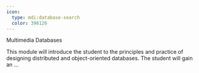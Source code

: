 ```yaml
---
icon:
  type: mdi:database-search
  color: 398126
---
```

Multimedia Databases

This module will introduce the student to the principles and practice of designing distributed and object-oriented databases. The student will gain an ... 
